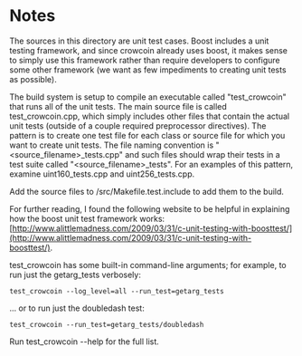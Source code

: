 # Notes
The sources in this directory are unit test cases.  Boost includes a
unit testing framework, and since crowcoin already uses boost, it makes
sense to simply use this framework rather than require developers to
configure some other framework (we want as few impediments to creating
unit tests as possible).

The build system is setup to compile an executable called "test_crowcoin"
that runs all of the unit tests.  The main source file is called
test_crowcoin.cpp, which simply includes other files that contain the
actual unit tests (outside of a couple required preprocessor
directives).  The pattern is to create one test file for each class or
source file for which you want to create unit tests.  The file naming
convention is "<source_filename>_tests.cpp" and such files should wrap
their tests in a test suite called "<source_filename>_tests".  For an
examples of this pattern, examine uint160_tests.cpp and
uint256_tests.cpp.

Add the source files to /src/Makefile.test.include to add them to the build.

For further reading, I found the following website to be helpful in
explaining how the boost unit test framework works:
[http://www.alittlemadness.com/2009/03/31/c-unit-testing-with-boosttest/](http://www.alittlemadness.com/2009/03/31/c-unit-testing-with-boosttest/).

test_crowcoin has some built-in command-line arguments; for
example, to run just the getarg_tests verbosely:

    test_crowcoin --log_level=all --run_test=getarg_tests

... or to run just the doubledash test:

    test_crowcoin --run_test=getarg_tests/doubledash

Run  test_crowcoin --help   for the full list.

